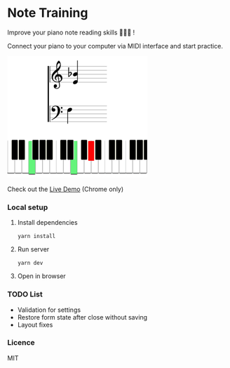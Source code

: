 # Note Training

Improve your piano note reading skills 🎹🎹🎹 !

Connect your piano to your computer via MIDI interface and start practice. 

![image](./example.png)

Check out the [Live Demo](https://paulsleepy.github.io/note-training/) (Chrome only)

### Local setup

1. Install dependencies

    ```shell
    yarn install
    ```

2. Run server

    ```shell
    yarn dev
    ```

3. Open in browser

### TODO List

- Validation for settings
- Restore form state after close without saving
- Layout fixes

### Licence

MIT
